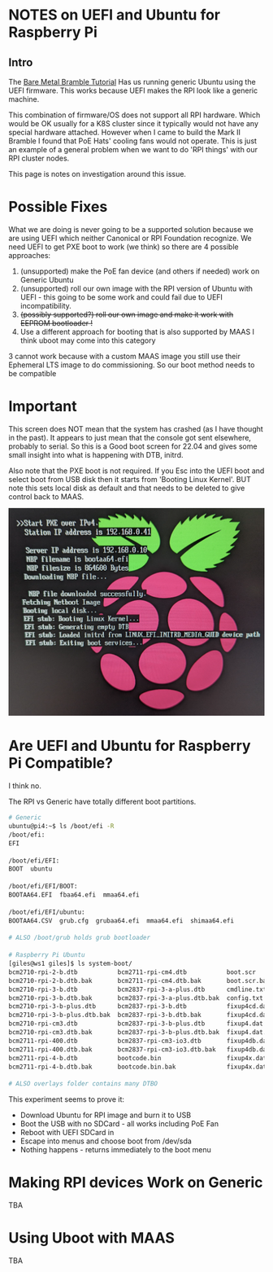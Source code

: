 # NOTES on UEFI and Ubuntu for Raspberry Pi

## Intro
The [Bare Metal Bramble Tutorial](https://maas.io/tutorials/build-your-own-bare-metal-cloud-using-a-raspberry-pi-cluster-with-maas#1-overview)
Has us running generic Ubuntu using the UEFI firmware. This works because
UEFI makes the RPI look like a generic machine.

This combination of firmware/OS does not support all RPI hardware. Which would
be OK usually for a K8S cluster since it typically would not have any 
special hardware attached. However when I came to build the Mark II Bramble
I found that PoE Hats' cooling fans would not operate. This is just an
example of a general problem when we want to do 'RPI things' with our RPI
cluster nodes.

This page is notes on investigation around this issue.

# Possible Fixes

What we are doing is never going to be a supported solution because we are using 
UEFI which neither Canonical or RPI Foundation recognize. We need UEFI to get 
PXE boot to work (we think) so there are 4 possible approaches:

1. (unsupported) make the PoE fan device (and others if needed) work on 
   Generic Ubuntu 
1. (unsupported) roll our own image with the RPI version of Ubuntu with UEFI - 
  this going to be some work and 
  could fail due to UEFI incompatibility.
1. ~~(possibly supported?) roll our own image and make it work with 
  EEPROM bootloader !~~
1. Use a different approach for booting that is also supported by MAAS
   I think uboot may come into this category

3 cannot work because with a custom MAAS image you still use their Ephemeral
LTS image to do commissioning. So our boot method needs to be compatible

# Important

This screen does NOT mean that the system has crashed (as I have thought in
the past). It appears to just mean that the console got sent elsewhere, 
probably to serial. So this is a Good boot screen for 22.04 and gives some
small insight into what is happening with DTB, initrd.

Also note that the PXE boot is not required. If you Esc into the UEFI boot and
select boot from USB disk then it starts from 'Booting Linux Kernel'. BUT
note this sets local disk as default and that needs to be deleted to give control
back to MAAS.

![boot screen](../images/GOODBOOT.png)

# Are UEFI and Ubuntu for Raspberry Pi Compatible?

I think no.

The RPI vs Generic have totally different boot partitions.

```bash
# Generic
ubuntu@pi4:~$ ls /boot/efi -R
/boot/efi:
EFI

/boot/efi/EFI:
BOOT  ubuntu

/boot/efi/EFI/BOOT:
BOOTAA64.EFI  fbaa64.efi  mmaa64.efi

/boot/efi/EFI/ubuntu:
BOOTAA64.CSV  grub.cfg  grubaa64.efi  mmaa64.efi  shimaa64.efi

# ALSO /boot/grub holds grub bootloader

# Raspberry Pi Ubuntu
[giles@ws1 giles]$ ls system-boot/
bcm2710-rpi-2-b.dtb           bcm2711-rpi-cm4.dtb           boot.scr          fixup_cd.dat      start4cd.elf      start.elf
bcm2710-rpi-2-b.dtb.bak       bcm2711-rpi-cm4.dtb.bak       boot.scr.bak      fixup_cd.dat.bak  start4cd.elf.bak  start.elf.bak
bcm2710-rpi-3-b.dtb           bcm2837-rpi-3-a-plus.dtb      cmdline.txt       fixup.dat         start4db.elf      start_x.elf
bcm2710-rpi-3-b.dtb.bak       bcm2837-rpi-3-a-plus.dtb.bak  config.txt        fixup.dat.bak     start4db.elf.bak  start_x.elf.bak
bcm2710-rpi-3-b-plus.dtb      bcm2837-rpi-3-b.dtb           fixup4cd.dat      fixup_db.dat      start4.elf        uboot_rpi_3.bin
bcm2710-rpi-3-b-plus.dtb.bak  bcm2837-rpi-3-b.dtb.bak       fixup4cd.dat.bak  fixup_db.dat.bak  start4.elf.bak    uboot_rpi_3.bin.bak
bcm2710-rpi-cm3.dtb           bcm2837-rpi-3-b-plus.dtb      fixup4.dat        fixup_x.dat       start4x.elf       uboot_rpi_4.bin
bcm2710-rpi-cm3.dtb.bak       bcm2837-rpi-3-b-plus.dtb.bak  fixup4.dat.bak    fixup_x.dat.bak   start4x.elf.bak   uboot_rpi_4.bin.bak
bcm2711-rpi-400.dtb           bcm2837-rpi-cm3-io3.dtb       fixup4db.dat      initrd.img        start_cd.elf      uboot_rpi_arm64.bin
bcm2711-rpi-400.dtb.bak       bcm2837-rpi-cm3-io3.dtb.bak   fixup4db.dat.bak  initrd.img.bak    start_cd.elf.bak  uboot_rpi_arm64.bin.bak
bcm2711-rpi-4-b.dtb           bootcode.bin                  fixup4x.dat       overlays          start_db.elf      vmlinuz
bcm2711-rpi-4-b.dtb.bak       bootcode.bin.bak              fixup4x.dat.bak   README            start_db.elf.bak  vmlinuz.bak

# ALSO overlays folder contains many DTBO
```
This experiment seems to prove it:
- Download Ubuntu for RPI image and burn it to USB
- Boot the USB with no SDCard - all works including PoE Fan
- Reboot with UEFI SDCard in
- Escape into menus and choose boot from /dev/sda
- Nothing happens - returns immediately to the boot menu 

# Making RPI devices Work on Generic
TBA

# Using Uboot with MAAS
TBA
